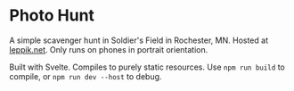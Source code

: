 # Photo Hunt

A simple scavenger hunt in Soldier's Field in Rochester, MN. Hosted at [leppik.net](https://www.leppik.net/hunt/). Only runs on phones in portrait orientation.

Built with Svelte. Compiles to purely static resources. Use `npm run build` to compile, or `npm run dev --host` to debug.
